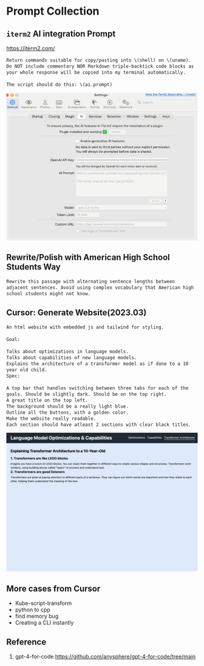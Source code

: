 

# Prompt Collection

## `iterm2` AI integration Prompt

https://iterm2.com/

```
Return commands suitable for copy/pasting into \(shell) on \(uname). Do NOT include commentary NOR Markdown triple-backtick code blocks as your whole response will be copied into my terminal automatically.

The script should do this: \(ai.prompt)
```

![image-20250116024624509](./20240116-prompt-collection.assets/image-20250116024624509.png)

## Rewrite/Polish with American High School Students Way

```
Rewrite this passage with alternating sentence lengths between adjacent sentences. Avoid using complex vocabulary that American high school students might not know.
```

## Cursor: Generate Website(2023.03)

```
An html website with embedded js and tailwind for styling.

Goal:

Talks about optimizations in language models.
Talks about capabilities of new language models.
Explains the architecture of a transformer model as if done to a 10 year old child.
Spec:

A top bar that handles switching between three tabs for each of the goals. Should be slightly dark. Should be on the top right.
A great title on the top left.
The background should be a really light blue.
Outline all the buttons, with a golden color.
Make the website really readable.
Each section should have atleast 2 sections with clear black titles.
```

![img](https://github.com/anysphere/gpt-4-for-code/raw/main/generate-website/rendered-website.png)

## More cases from Cursor

-   Kube-script-transform
-   python to cpp
-   find memory bug
-   Creating a CLI instantly

## Reference

1.   gpt-4-for-code https://github.com/anysphere/gpt-4-for-code/tree/main
